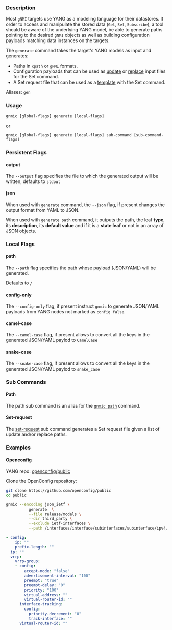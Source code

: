 

### Description

Most `gNMI` targets use YANG as a modeling language for their datastores.
It order to access and manipulate the stored data (`Get`, `Set`, `Subscribe`), a tool should be aware of the underlying YANG model, be able to generate paths pointing to the desired `gNMI` objects as well as building configuration payloads matching data instances on the targets.

The `generate` command takes the target's YANG models as input and generates:

- Paths in `xpath` or `gNMI` formats.
- Configuration payloads that can be used as [update](../cmd/set.md#3-update-with-a-value-from-json-or-yaml-file) or [replace](../cmd/set.md#3-replace-with-a-value-from-json-or-yaml-file) input files for the Set command.
- A Set request file that can be used as a [template](../cmd/set.md#template-based-set-request) with the Set command.

Aliases: `gen`

### Usage

`gnmic [global-flags] generate [local-flags]`

or

`gnmic [global-flags] generate [local-flags] sub-command [sub-command-flags]`

### Persistent Flags

#### output

The `--output` flag specifies the file to which the generated output will be written, defaults to `stdout`

#### json

When used with `generate` command, the `--json` flag, if present changes the output format from YAML to JSON.

When used with `generate path` command, it outputs the path, the leaf **type**, its **description**, its **default value** and if it is a **state leaf** or not in an array of JSON objects.

### Local Flags

#### path

The `--path` flag specifies the path whose payload (JSON/YAML) will be generated.

Defaults to `/`

#### config-only

The `--config-only` flag, if present instruct `gnmic` to generate JSON/YAML payloads from YANG nodes not marked as `config false`.

#### camel-case

The `--camel-case` flag, if present allows to convert all the keys in the generated JSON/YAML paylod to `CamelCase`

#### snake-case

The `--snake-case` flag, if present allows to convert all the keys in the generated JSON/YAML paylod to `snake_case`

### Sub Commands

#### Path

The path sub command is an alias for the [`gnmic path`](../cmd/path.md) command.

#### Set-request

The [set-request](../cmd/generate/generate_set_request.md) sub command generates a Set request file given a list of update and/or replace paths.

### Examples

#### Openconfig

YANG repo: [openconfig/public](https://github.com/openconfig/public)

Clone the OpenConfig repository:

```bash
git clone https://github.com/openconfig/public
cd public
```

```bash
gnmic --encoding json_ietf \
          generate  \
          --file release/models \
          --dir third_party \
          --exclude ietf-interfaces \
          --path /interfaces/interface/subinterfaces/subinterface/ipv4/addresses/address
```

```yaml
- config:
    ip: ""
    prefix-length: ""
  ip: ""
  vrrp:
    vrrp-group:
    - config:
        accept-mode: "false"
        advertisement-interval: "100"
        preempt: "true"
        preempt-delay: "0"
        priority: "100"
        virtual-address: ""
        virtual-router-id: ""
      interface-tracking:
        config:
          priority-decrement: "0"
          track-interface: ""
      virtual-router-id: ""
```

